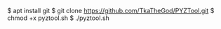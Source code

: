 $ apt install git
$ git clone https://github.com/TkaTheGod/PYZTool.git
$ chmod +x pyztool.sh
$ ./pyztool.sh
